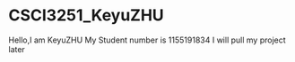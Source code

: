 # CSCI3251_KeyuZHU

Hello,I am KeyuZHU
My Student number is 1155191834
I will pull my project later
